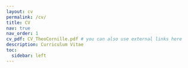 ```yaml
---
layout: cv
permalink: /cv/
title: CV
nav: true
nav_order: 1
cv_pdf: CV_TheoCornille.pdf # you can also use external links here
description: Curriculum Vitae
toc:
  sidebar: left
---
```

